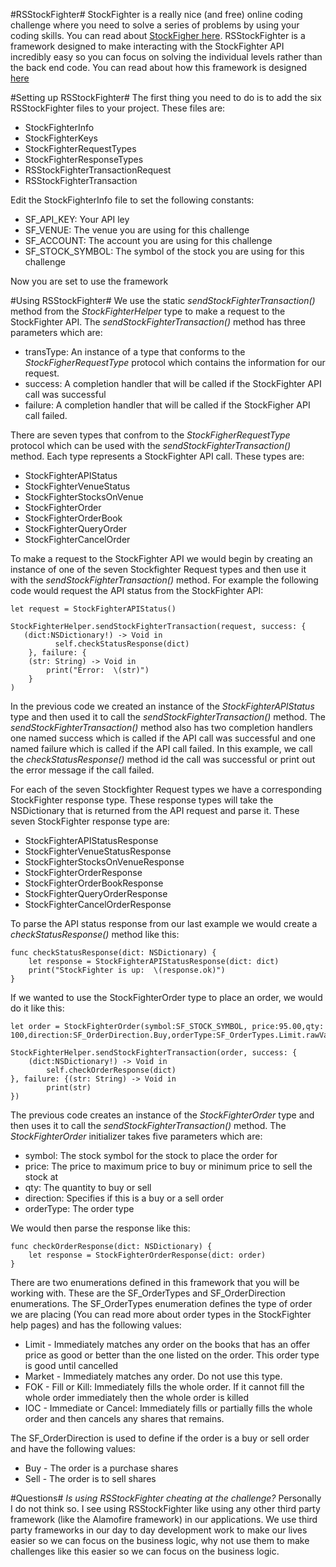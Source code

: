 #RSStockFighter#
StockFighter is a really nice (and free) online coding challenge where you need to solve a series of problems by using your coding skills.   You can read about [StockFigher here](https://starfighter.readme.io). 
RSStockFighter is a framework designed to make interacting with the StockFighter API incredibly easy so you can focus on solving the individual levels rather than the back end code.  You can read about how this framework is designed [here]()

#Setting up RSStockFighter#
The first thing you need to do is to add the six RSStockFighter files to your project.  These files are:
- StockFighterInfo
- StockFighterKeys
-	StockFighterRequestTypes
-	StockFighterResponseTypes
-	RSStockFighterTransactionRequest
-	RSStockFighterTransaction

Edit the StockFighterInfo file to set the following constants:
- SF_API_KEY: Your API ley
-	SF_VENUE: The venue you are using for this challenge
-	SF_ACCOUNT:  The account you are using for this challenge
-	SF_STOCK_SYMBOL:  The symbol of the stock you are using for this challenge

Now you are set to use the framework

#Using RSStockFighter#
We use the static *sendStockFighterTransaction()* method from the *StockFighterHelper* type to make a request to the StockFighter API.  The *sendStockFighterTransaction()* method has three parameters which are:
-	transType:  An instance of a type that conforms to the *StockFigherRequestType* protocol which contains the information for our request.  
-	success:   A completion handler that will be called if the StockFighter API call was successful
-	failure:  A completion handler that will be called if the StockFigher API call failed.

There are seven types that confrom to the *StockFigherRequestType* protocol which can be used with the *sendStockFighterTransaction()* method.  Each type represents a StockFighter API call.  These types are:
-	StockFighterAPIStatus
-	StockFighterVenueStatus
-	StockFighterStocksOnVenue
-	StockFighterOrder
-	StockFighterOrderBook
-	StockFighterQueryOrder
-	StockFighterCancelOrder

To make a request to the StockFighter API we would begin by creating an instance of one of the seven Stockfighter Request types and then use it with the *sendStockFighterTransaction()* method.  For example the following code would request the API status from the StockFighter API:

```
let request = StockFighterAPIStatus()
        
StockFighterHelper.sendStockFighterTransaction(request, success: {
   (dict:NSDictionary!) -> Void in
    	  self.checkStatusResponse(dict)
    }, failure: {
    (str: String) -> Void in
        print("Error:  \(str)")
    }
)
```
In the previous code we created an instance of the *StockFighterAPIStatus* type and then used it to call the *sendStockFighterTransaction()* method.  The *sendStockFighterTransaction()* method also has two completion handlers one named success which is called if the API call was successful and one named failure which is called if the API call failed.  In this example, we call the *checkStatusResponse()* method id the call was successful or print out the error message if the call failed.

For each of the seven Stockfighter Request types we have a corresponding StockFighter response type.  These response types will take the NSDictionary that is returned from the API request and parse it.  These seven StockFighter response type are:
-	StockFighterAPIStatusResponse
-	StockFighterVenueStatusResponse
-	StockFighterStocksOnVenueResponse
-	StockFighterOrderResponse
-	StockFighterOrderBookResponse
-	StockFighterQueryOrderResponse
-	StockFighterCancelOrderResponse

To parse the API status response from our last example we would create a *checkStatusResponse()* method like this:
```
func checkStatusResponse(dict: NSDictionary) {
    let response = StockFighterAPIStatusResponse(dict: dict)
    print("StockFighter is up:  \(response.ok)")
}
```

If we wanted to use the StockFighterOrder type to place an order, we would do it like this:
```
let order = StockFighterOrder(symbol:SF_STOCK_SYMBOL, price:95.00,qty: 100,direction:SF_OrderDirection.Buy,orderType:SF_OrderTypes.Limit.rawValue)
        
StockFighterHelper.sendStockFighterTransaction(order, success: {
    (dict:NSDictionary!) -> Void in
        self.checkOrderResponse(dict)
}, failure: {(str: String) -> Void in
        print(str)
})
```
The previous code creates an instance of the *StockFighterOrder* type and then uses it to call the *sendStockFighterTransaction()* method.  The *StockFighterOrder* initializer takes five parameters which are: 
-	symbol:  The stock symbol for the stock to place the order for
-	price:  The price to maximum price to buy or minimum price to sell the stock at
-	qty:  The quantity to buy or sell
-	direction:  Specifies if this is a buy or a sell order
-	orderType:  The order type

We would then parse the response like this:
```
func checkOrderResponse(dict: NSDictionary) {
    let response = StockFighterOrderResponse(dict: order)
}
````

There are two enumerations defined in this framework that you will be working with.  These are the SF_OrderTypes and SF_OrderDirection enumerations.  The SF_OrderTypes enumeration defines the type of order we are placing (You can read more about order types in the StockFighter help pages) and has the following values:
-	Limit - Immediately matches any order on the books that has an offer price as good or better than the one listed on the order.  This order type is good until cancelled
-	Market - Immediately matches any order.  Do not use this type.
-	FOK - Fill or Kill:  Immediately fills the whole order.  If it cannot fill the whole order immediately then the whole order is killed
-	IOC - Immediate or Cancel:  Immediately fills or partially fills the whole order and then cancels any shares that remains.

The SF_OrderDirection is used to define if the order is a buy or sell order and have the following values:
-	Buy - The order is a purchase shares
-	Sell - The order is to sell shares


#Questions#
*Is using RSStockFighter cheating at the challenge?*  Personally I do not think so.  I see using RSStockFighter like using any other third party framework (like the Alamofire framework) in our applications.  We use third party frameworks in our day to day development work to make our lives easier so we can focus on the business logic, why not use them to make challenges like this easier so we can focus on the business logic. 

